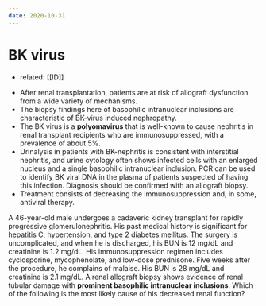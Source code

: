 ```yaml
---
date: 2020-10-31
---
```


# BK virus

- related: [[ID]]

<!-- BK virus risks, sx, dx, rx -->

- After renal transplantation, patients are at risk of allograft  dysfunction from a wide variety of mechanisms.
- The biopsy findings here of basophilic intranuclear inclusions are characteristic of BK-virus induced nephropathy.
- The BK virus is a **polyomavirus** that is well-known to cause nephritis in  renal transplant recipients who are immunosuppressed, with a prevalence  of about 5%.
- Urinalysis in patients with BK-nephritis is consistent  with interstitial nephritis, and urine cytology often shows infected  cells with an enlarged nucleus and a single basophilic intranuclear  inclusion. PCR can be used to identify BK viral DNA in the plasma of  patients suspected of having this infection. Diagnosis should be  confirmed with an allograft biopsy.
- Treatment consists of decreasing  the immunosuppression and, in some, antiviral therapy.

A 46-year-old male undergoes a cadaveric kidney transplant for rapidly progressive glomerulonephritis. His past medical history is significant for hepatitis C, hypertension, and  type 2 diabetes mellitus. The surgery is uncomplicated, and when he is discharged, his BUN is 12 mg/dL and creatinine is 1.2 mg/dL. His immunosuppression regimen includes cyclosporine, mycophenolate, and  low-dose prednisone. Five weeks after the procedure, he complains of  malaise. His BUN is 28 mg/dL and creatinine is 2.1 mg/dL. A renal allograft biopsy shows evidence of renal tubular damage with **prominent basophilic intranuclear inclusions**. Which of the following is the most likely cause of his decreased renal function?
